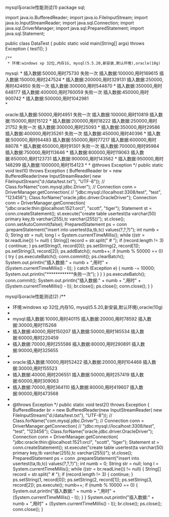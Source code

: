 mysql与oracle性能测试(1)
package sql;
 
import java.io.BufferedReader;
import java.io.FileInputStream;
import java.io.InputStreamReader;
import java.sql.Connection;
import java.sql.DriverManager;
import java.sql.PreparedStatement;
import java.sql.Statement;
 
public class DataTest {
    public static void main(String[] args) throws Exception {
        test1();
    }
 
    /**
     * 环境:windows xp 32位,内存1G, mysql(5.5.20,新安装,默认环境),oracle(10g)
 
 mysql:
     * 插入数据:50000,用时75730 失败一次 插入数据:100000,用时169615 插入数据:150000,用时247524
     * 插入数据:200000,用时329131 插入数据:250000,用时424650 失败一次 插入数据:300000,用时544870
     * 插入数据:350000,用时648177 插入数据:400000,用时760059 失败一次 插入数据:450000,用时900742
     * 插入数据:500000,用时1042981 <br>
     *
 
oracle:插入数据:50000,用时4951 失败一次 插入数据:100000,用时10819 插入数据:150000,用时15122
     * 插入数据:200000,用时18222 插入数据:250000,用时21752 失败一次 插入数据:300000,用时25093
     * 插入数据:350000,用时29586 插入数据:400000,用时35261 失败一次 插入数据:450000,用时40396
     * 插入数据:500000,用时64483 插入数据:550000,用时77217 插入数据:600000,用时88078
     * 插入数据:650000,用时91301 失败一次 插入数据:700000,用时95984 插入数据:750000,用时113646
     * 插入数据:800000,用时119063 插入数据:850000,用时123731 插入数据:900000,用时143562
     * 插入数据:950000,用时148299 插入数据:1000000,用时154123
     *
     * @throws Exception
     */
    public static void test1() throws Exception {
        BufferedReader br = new BufferedReader(new InputStreamReader(
                new FileInputStream("d:/data/test.txt"), "UTF-8"));
        // Class.forName("com.mysql.jdbc.Driver");
        // Connection conn = DriverManager.getConnection(
        // "jdbc:mysql://localhost:3308/test", "test", "123456");
        Class.forName("oracle.jdbc.driver.OracleDriver");
        Connection conn = DriverManager.getConnection(
                "jdbc:oracle:thin:@localhost:1521:orcl", "scott", "tiger");
        Statement st = conn.createStatement();
        st.execute("create table usertest(ta varchar(50) primary key,tb varchar(255),tc varchar(255))");
        st.close();
        conn.setAutoCommit(false);
        PreparedStatement ps = conn
                .prepareStatement("insert into usertest(ta,tb,tc) values(?,?,?)");
        int numb = 0;
        String str = null;
        long l = System.currentTimeMillis();
        while ((str = br.readLine()) != null) {
            String[] record = str.split(" # ");
            if (record.length != 3) {
                continue;
            }
            ps.setString(1, record[0]);
            ps.setString(2, record[1]);
            ps.setString(3, record[2]);
            ps.addBatch();
            numb++;
            if (numb % 50000 == 0) {
                try {
                    ps.executeBatch();
                    conn.commit();
                    ps.clearBatch();
                    System.out.println("插入数据:" + numb + ",用时"
                            + (System.currentTimeMillis() - l));
                } catch (Exception e) {
                    numb -= 10000;
                    System.out.println("************失败一次");
                }
            }
        }
        ps.executeBatch();
        conn.commit();
        System.out.println("插入数据:" + numb + ",用时"
                + (System.currentTimeMillis() - l));
        br.close();
        ps.close();
        conn.close();
    }
}


mysql与oracle性能测试(2)
/**
 * 环境:windows xp 32位,内存1G, mysql(5.5.20,新安装,默认环境),oracle(10g) <br>
 * <br>
 * mysql:插入数据:10000,用时40115 插入数据:20000,用时78592 插入数据:30000,用时115268
 * 插入数据:40000,用时150207 插入数据:50000,用时185534 插入数据:60000,用时220459
 * 插入数据:70000,用时255586 插入数据:80000,用时290891 插入数据:90000,用时325655<br>
 * <br>
 * oracle:插入数据:10000,用时52422 插入数据:20000,用时104468 插入数据:30000,用时155523
 * 插入数据:40000,用时206551 插入数据:50000,用时257419 插入数据:60000,用时309063
 * 插入数据:70000,用时364110 插入数据:80000,用时419607 插入数据:90000,用时473568
 *
 * @throws Exception
 */
public static void test2() throws Exception {
    BufferedReader br = new BufferedReader(new InputStreamReader(
            new FileInputStream("d:/data/test.txt"), "UTF-8"));
    // Class.forName("com.mysql.jdbc.Driver");
    // Connection conn = DriverManager.getConnection(
    // "jdbc:mysql://localhost:3308/test", "test", "123456");
    Class.forName("oracle.jdbc.driver.OracleDriver");
    Connection conn = DriverManager.getConnection(
            "jdbc:oracle:thin:@localhost:1521:orcl", "scott", "tiger");
    Statement st = conn.createStatement();
    st.execute("create table usertest(ta varchar(50) primary key,tb varchar(255),tc varchar(255))");
    st.close();
    PreparedStatement ps = conn
            .prepareStatement("insert into usertest(ta,tb,tc) values(?,?,?)");
    int numb = 0;
    String str = null;
    long l = System.currentTimeMillis();
    while ((str = br.readLine()) != null) {
        String[] record = str.split(" # ");
        if (record.length != 3) {
            continue;
        }
        ps.setString(1, record[0]);
        ps.setString(2, record[1]);
        ps.setString(3, record[2]);
        ps.execute();
        numb++;
        if (numb % 10000 == 0) {
            System.out.println("插入数据:" + numb + ",用时"
                    + (System.currentTimeMillis() - l));
        }
    }
    System.out.println("插入数据:" + numb + ",用时"
            + (System.currentTimeMillis() - l));
    br.close();
    ps.close();
    conn.close();
}
